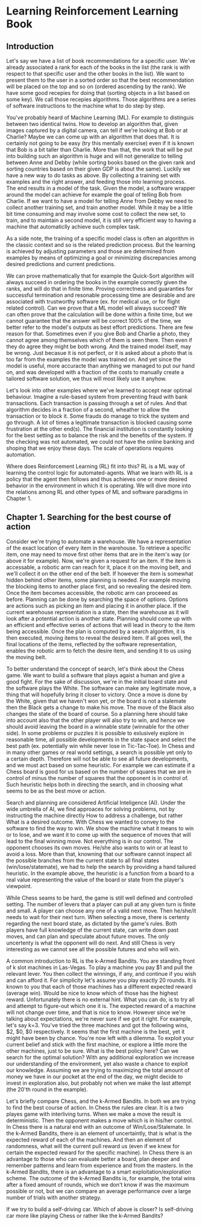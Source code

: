 # Learning Reinforcement Learning Book

## Introduction

Let's say we have a list of book recommendations for a specific user.
We've already associated a rank for each of the books in the list
(the rank is with respect to that specific user and the other books in the list).
We want to present them to the user in a sorted
order so that the best recommendation will be placed on the top and so on (ordered ascending by the rank).
We have some good recepies for doing that (sorting objects in a list based on some key).
We call those recepies algorithms.
Those algorithms are a series of software instructions to the machine what to do step by step.

You've probably heard of Machine Learning (ML). For example to distinguis between two identical twins.
How to develop an algorithm that, given images captured by a digital camera,
can tell if we're looking at Bob or at Charlie? Maybe we can come up with an algorithm that does that.
It is certainly not going to be easy (try this mentally exercise)
even if it is known that Bob is a bit taller than Charlie.
More than that, the work that will be put into building such an algorithm is huge and will not
generalize to telling between Anne and Debby
(while sorting books based on the given rank and sorting countries based on their given GDP
is about the same).
Luckily we have a new way to do tasks as above.
By collecting a training set with examples and the right answer, and feeding those into learning process.
The end results in a model of the task. Given the model,
a software wrapper around the model can achieve for example the goal of telling Bob from Charlie.
If we want to have a model for telling Anne from Debby we need to collect another training set,
and train another model. While it may be a little bit time consuming and may involve some cost to collect
the new set, to train, and to maintain a second model,
it is still very efficient way to having a machine that automaticlly achieve such complex task.

As a side note, the training of a specific model class is often an algorithm in the classic context 
and so is the related prediction process. But the learning is achieved by adjusting parameters and those are determined
from examples by means of optimizing a goal or minimizing discrepancies among desired predictions and current predictions. 

We can prove mathematically that for example the Quick-Sort algorithm will always succeed
in ordering the books in the
example correctly given the ranks, and will do that in finite time.
Proving correctness and guaranties for successful termination and resonable processing time are desirable
and are associated with trustworthy software (ex. for medical use, or for flight related control). 
Can we prove that a ML model will always succeed? We can often prove that the calculation will
be done within a finite time,
but we cannot guarantee that the answer will be correct 100% of the time,
we better refer to the model's outputs as best effort predictions.
There are few reason for that.
Sometimes even if you give Bob and Charlie a photo,
they cannot agree among themselves which of them is seen there.
Then even if they do agree they might be both wrong.
And the trained model itself, may be wrong. Just becasue it is not perfect,
or it is asked about a photo that is too far from the examples the model was trained on.
And yet since the model is useful, more accuracte than anything we managed to put our hand on,
and was developed with a fraction of the costs to manually create a tailored software solution,
we thus will most likely use it anyhow.

Let's look into other examples where we've learned to accept near optimal behaviour.
Imagine a rule-based system from preventing fraud with bank transactions.
Each transaction is passing through a set of rules. And that algorithm decides in a fraction of a second, wheather to allow the transaction
or to block it. Some frauds do manage to trick the system and go through.
A lot of times a legitimate transaction is blocked causing some frustration at the other end(s).
The financial institution is constantly looking for the best setting as to balance the risk and the benefits of the system.
If the checking was not automated, we could not have the online banking and shoping that we enjoy these days.
The scale of operations requires automation.

Where does Reinforcement Learning (RL) fit into this? RL is a ML way of learning the control logic for automated-agents.
What we learn with RL is a policy that the agent then follows and thus achieves one or more
desired behavior in the environment in which it is operating.
We will dive more into the relations among RL and other types of ML and software paradigms in Chapter 1.

## Chapter 1. Searching for the best course of action

Consider we're trying to automate a warehouse. We have a representation of the exact location of every item in the warehouse.
To retrieve a specific item, one may need to move first other items that are in the item's way (or above it for example).
Now, we're given a request for an item.
If the item is accessable, a robotic arm can reach for it, place it on the moving belt, and we'll collect it on the other end of the belt. If however the item is somewhat hidden behind other items, some planning is needed.
For example moving the blocking items to another place first, and so revealing the desired item. Once the item becomes accessible, the robotic arm can proceeed as before.
Planning can be done by searching the space of options. Options are actions such as picking an item and placing it in another place.
If the current warehouse representation is a state, then the warehouse as it will look after a potential action is another state.
Planning should come up with an efficient and effective series of actions that will lead in theory to the item being accessible.
Once the plan is computed by a search algorithm, it is then executed, moving items to reveal the desired item. If all goes well, the final locations of the items, reflected by the software representation, enables the robotic arm to fetch the desire item, and sending it to us using the moving belt.

To better understand the concept of search, let's think about the Chess game. We want to build a software that plays agaist a human and give a good fight. For the sake of discussion, we're in the initial board state and the software plays the White. The software can make any legitimate move, a thing that will hopefully bring it closer to victory. Once a move is done by the White, given that we haven't won yet, or the board is not a stalemate then the Black gets a change to make his move. The move of the Black also changes the state of the board of course. So a planning here should take into account also that the other player will also try to win, and hence we should avoid leaving the board in a winnable state (winnable for the other side). In some problems or puzzles it is possible to exlusively explore in reasonable time, all possible developments in the state space and select the best path (ex. potentially win while never lose in Tic-Tac-Toe). In Chess and in many other games or real world settings, a search is possible yet only to a certain depth. Therefore will not be able to see all future developments, and we must act based on some heuristic. For example we can estimate if a Chess board is good for us based on the number of squares that we are in control of minus the number of squares that the opponent is in control of. Such heuristic helps both in directing the search, and in choosing what seems to be as the best move or action.

Search and planning are considered Artificial Inteligence (AI). Under the wide umbrella of AI, we find approaces for solving problems, not by instructing the machine directly How to address a challenge, but rather What is a desired outcome.
With Chess we wanted to convey to the software to find the way to win. We show the machine what it means to win or to lose, and we want it to come up with the sequence of moves that will lead to the final winning move. Not everything is in our control. The opponent chooses its own moves. He/she also wants to win or at least to avoid a loss. More than that, knowning that our software cannot inspect all the possible branches from the current state to all final states (win/lose/statemate), we had to help the search by providing a hand tailured heuristic. In the example above, the heuristic is a function from a board to a real value representing the value of the board or state from the player's viewpoint.

While Chess seams to be hard, the game is still well defined and controlled setting. The number of levers that a player can pull at any given turn is finite and small. A player can choose any one of a valid next move. Then he/she/it needs to wait for their next turn. When selecting a move, there is certenty regarding the next board state, as dictated by the game's rules. Both players have full knowledge of the current state, can write down past moves, and can plan and speculate about future moves. The only uncertenty is what the opponent will do next. And still Chess is very interesting as we cannot see all the possible futures and who will win.

A common introduction to RL is the k-Armed Bandits. You are standing front of k slot machines in Las-Vegas. To play a machine you pay $1 and pull the relevant lever. You then collect the winnings, if any, and continue if you wish and can afford it. For simplicity let's assume you play exactly 20 rounds. It is known to you that each of those machines has a different expected reward (average win). Would be nice to know which of those has the highest reward. Unfortunately there is no external hint. What you can do, is to try all and attempt to figure-out which one it is. The expected reward of a machine will not change over time, and that is nice to know. However since we're talking about expectations, we're never sure if we got it right. For example, let's say k=3. You've tried the three machines and got the following wins, $2, $0, $0 respectively. It seems that the first machine is the best, yet it might have been by chance. You're now left with a dilemma. To exploit your current belief and stick with the first machine, or explore a little more the other machines, just to be sure. What is the best policy here? Can we search for the optimal solution? With any additional exploration we increase our understanding of the environment, yet also waste a chance to exploit our knowledge. Assuming we are trying to maximizing the total amount of money we have in our pocket at the end of the day, we might decide to invest in exploration also, but probably not when we make the last attempt (the 20'th round in the example).

Let's briefly compare Chess, and the k-Armed Bandits. In both we are trying to find the best course of action. In Chess the rules are clear. It is a two playes game with interliving turns. When we make a move the result is deterministic. Then the opponent makes a move which is in his/her control. In Chess there is a natural end with an outcome of Win/Lose/Stalemate. In the k-Armed Bandits, there is an element of uncertaintly, that is what is the expected reward of each of the machines. And then an element of randomness, what will the current pull reward us (even if we knew for certain the expected reward for the specific machine).
In Chess there is an advantage to those who can evaluate better a board, plan deeper and remember patterns and learn from experience and from the masters. In the k-Armed Bandits, there is an advantage to a smart exploitation/exploration scheme. The outcome of the k-Armed Bandits is, for example, the total wins after a fixed amount of rounds, which we don't know if was the maximum possible or not, but we can compare an average performance over a large number of trials with another strategy.

If we try to build a self-driving car. Which of above is closer? Is self-driving car more like playing Chess or rather like the k-Armed Bandits?







